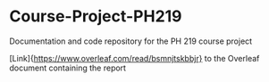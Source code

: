 # Course-Project-PH219
Documentation and code repository for the PH 219 course project

[Link]{https://www.overleaf.com/read/bsmnjtskbbjr} to the Overleaf document containing the report

